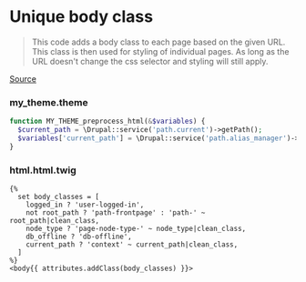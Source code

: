 # Unique body class
> This code adds a body class to each page based on the given URL.
> This class is then used for styling of individual pages.
> As long as the URL doesn't change the css selector and styling will still apply.

[Source](https://drupal.stackexchange.com/questions/188200/how-can-i-dynamically-add-url-or-taxonomy-to-body-class)



### my_theme.theme
```php
function MY_THEME_preprocess_html(&$variables) {
  $current_path = \Drupal::service('path.current')->getPath();
  $variables['current_path'] = \Drupal::service('path.alias_manager')->getAliasByPath($current_path);
}
```

### html.html.twig
```twig
{%
  set body_classes = [
    logged_in ? 'user-logged-in',
    not root_path ? 'path-frontpage' : 'path-' ~ root_path|clean_class,
    node_type ? 'page-node-type-' ~ node_type|clean_class,
    db_offline ? 'db-offline',
    current_path ? 'context' ~ current_path|clean_class,
  ]
%}
<body{{ attributes.addClass(body_classes) }}>
```

